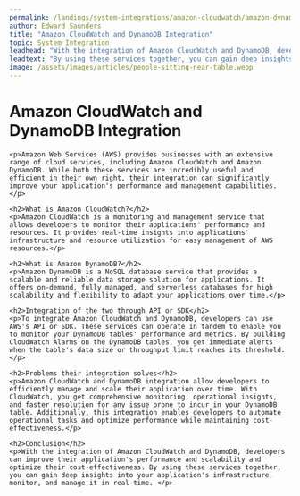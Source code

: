 ```yaml
---
permalink: /landings/system-integrations/amazon-cloudwatch/amazon-dynamodb
author: Edward Saunders
title: "Amazon CloudWatch and DynamoDB Integration"
topic: System Integration
leadhead: "With the integration of Amazon CloudWatch and DynamoDB, developers can improve their application's performance and scalability and optimize their cost-effectiveness"
leadtext: "By using these services together, you can gain deep insights into your application's infrastructure, monitor, and manage it in real-time."
image: /assets/images/articles/people-sitting-near-table.webp
---
```

<div class="arttext">	<h1>Amazon CloudWatch and DynamoDB Integration</h1>
    
    <p>Amazon Web Services (AWS) provides businesses with an extensive range of cloud services, including Amazon CloudWatch and Amazon DynamoDB. While both these services are incredibly useful and efficient in their own right, their integration can significantly improve your application's performance and management capabilities.</p>

    <h2>What is Amazon CloudWatch?</h2>
    <p>Amazon CloudWatch is a monitoring and management service that allows developers to monitor their applications' performance and resources. It provides real-time insights into applications' infrastructure and resource utilization for easy management of AWS resources.</p>

    <h2>What is Amazon DynamoDB?</h2>
    <p>Amazon DynamoDB is a NoSQL database service that provides a scalable and reliable data storage solution for applications. It offers on-demand, fully managed, and serverless databases for high scalability and flexibility to adapt your applications over time.</p>

    <h2>Integration of the two through API or SDK</h2>
    <p>To integrate Amazon CloudWatch and DynamoDB, developers can use AWS's API or SDK. These services can operate in tandem to enable you to monitor your DynamoDB tables' performance and metrics. By building CloudWatch Alarms on the DynamoDB tables, you get immediate alerts when the table's data size or throughput limit reaches its threshold. </p>

    <h2>Problems their integration solves</h2>
    <p>Amazon CloudWatch and DynamoDB integration allow developers to efficiently manage and scale their application over time. With CloudWatch, you get comprehensive monitoring, operational insights, and faster resolution for any issue prone to incur in your DynamoDB table. Additionally, this integration enables developers to automate operational tasks and optimize performance while maintaining cost-effectiveness.</p>

    <h2>Conclusion</h2>
    <p>With the integration of Amazon CloudWatch and DynamoDB, developers can improve their application's performance and scalability and optimize their cost-effectiveness. By using these services together, you can gain deep insights into your application's infrastructure, monitor, and manage it in real-time. </p>
    
</div>